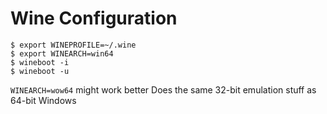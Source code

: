 # Wine Configuration

```
$ export WINEPROFILE=~/.wine
$ export WINEARCH=win64
$ wineboot -i
$ wineboot -u
```

`WINEARCH=wow64` might work better
Does the same 32-bit emulation stuff as 64-bit Windows
